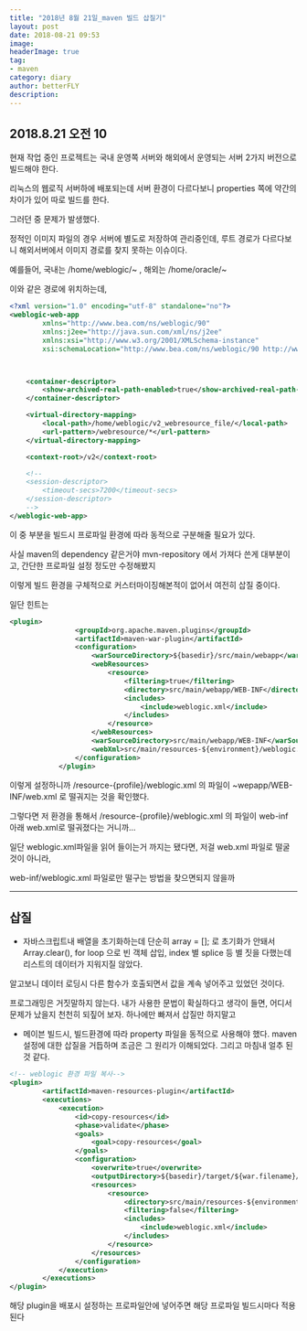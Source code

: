 ```yaml
---
title: "2018년 8월 21일_maven 빌드 삽질기"
layout: post
date: 2018-08-21 09:53
image: 
headerImage: true
tag:
- maven
category: diary
author: betterFLY
description:
---
```


## 2018.8.21 오전 10

현재 작업 중인 프로젝트는 국내 운영쪽 서버와 해외에서 운영되는 서버 2가지 버전으로 빌드해야 한다.

리눅스의 웹로직 서버하에 배포되는데 서버 환경이 다르다보니 properties 쪽에 약간의 차이가 있어 따로 빌드를 한다.

그러던 중 문제가 발생했다.

정적인 이미지 파일의 경우 서버에 별도로 저장하여 관리중인데, 루트 경로가 다르다보니 해외서버에서 이미지 경로를 찾지 못하는 이슈이다.

예를들어, 국내는 /home/weblogic/~ , 해외는 /home/oracle/~ 

이와 같은 경로에 위치하는데,

```xml
<?xml version="1.0" encoding="utf-8" standalone="no"?>
<weblogic-web-app
        xmlns="http://www.bea.com/ns/weblogic/90"
        xmlns:j2ee="http://java.sun.com/xml/ns/j2ee"
        xmlns:xsi="http://www.w3.org/2001/XMLSchema-instance"
        xsi:schemaLocation="http://www.bea.com/ns/weblogic/90 http://www.bea.com/ns/weblogic/90/weblogic-web-app.xsd">



    <container-descriptor>
        <show-archived-real-path-enabled>true</show-archived-real-path-enabled>
    </container-descriptor>

    <virtual-directory-mapping>
        <local-path>/home/weblogic/v2_webresource_file/</local-path>
        <url-pattern>/webresource/*</url-pattern>
    </virtual-directory-mapping>

    <context-root>/v2</context-root>

    <!--
    <session-descriptor>
        <timeout-secs>7200</timeout-secs>
    </session-descriptor>
    -->
</weblogic-web-app>
```

이 중 <local-path> 부분을 빌드시 프로파일 환경에 따라 동적으로 구분해줄 필요가 있다.

사실 maven의 dependency 같은거야 mvn-repository 에서 가져다 쓴게 대부분이고, 간단한 프로파일 설정 정도만 수정해봤지

이렇게 빌드 환경을 구체적으로 커스터마이징해본적이 없어서 여전히 삽질 중이다.

일단 힌트는 

```xml
<plugin>
                <groupId>org.apache.maven.plugins</groupId>
                <artifactId>maven-war-plugin</artifactId>
                <configuration>
                    <warSourceDirectory>${basedir}/src/main/webapp</warSourceDirectory>
                    <webResources>
                        <resource>
                            <filtering>true</filtering>
                            <directory>src/main/webapp/WEB-INF</directory>
                            <includes>
                                <include>weblogic.xml</include>
                            </includes>
                        </resource>
                    </webResources>
                    <warSourceDirectory>src/main/webapp/WEB-INF</warSourceDirectory>
                    <webXml>src/main/resources-${environment}/weblogic.xml</webXml>
                </configuration>
            </plugin>
```

이렇게 설정하니까 /resource-{profile}/weblogic.xml 의 파일이 ~wepapp/WEB-INF/web.xml 로 떨궈지는 것을 확인했다.

그렇다면 저 환경을 통해서  /resource-{profile}/weblogic.xml 의 파일이 web-inf 아래 web.xml로 떨궈졌다는 거니까...

일단 weblogic.xml파일을 읽어 들이는거 까지는 됐다면, 저걸 web.xml 파일로 떨굴 것이 아니라,

web-inf/weblogic.xml 파일로만 떨구는 방법을 찾으면되지 않을까

---

## 삽질

- 자바스크립트내 배열을 초기화하는데 단순히 array = []; 로 초기화가 안돼서 Array.clear(), for loop 으로 빈 객체 삽입, index 별 splice 등 별 짓을 다했는데 리스트의 데이터가 지워지질 않았다.

알고보니 데이터 로딩시 다른 함수가 호출되면서 값을 계속 넣어주고 있었던 것이다.

프로그래밍은 거짓말하지 않는다. 내가 사용한 문법이 확실하다고 생각이 들면, 어디서 문제가 났을지 천천히 되짚어 보자. 하나에만 빠져서 삽질만 하지말고

- 메이븐 빌드시, 빌드환경에 따라 property 파일을 동적으로 사용해야 했다. maven 설정에 대한 삽질을 거듭하며 조금은 그 원리가 이해되었다.
그리고 마침내 얼추 된 것 같다.

```xml
<!-- weblogic 환경 파일 복사-->
<plugin>
        <artifactId>maven-resources-plugin</artifactId>
        <executions>
            <execution>
                <id>copy-resources</id>
                <phase>validate</phase>
                <goals>
                    <goal>copy-resources</goal>
                </goals>
                <configuration>
                    <overwrite>true</overwrite>
                    <outputDirectory>${basedir}/target/${war.filename}/WEB-INF</outputDirectory>
                    <resources>
                        <resource>
                            <directory>src/main/resources-${environment}/</directory>
                            <filtering>false</filtering>
                            <includes>
                                <include>weblogic.xml</include>
                            </includes>
                        </resource>
                    </resources>
                </configuration>
            </execution>
        </executions>
</plugin>
```

해당 plugin을 배포시 설정하는 프로파일안에 넣어주면 해당 프로파일 빌드시마다 적용된다
